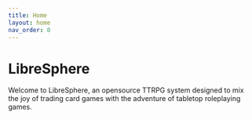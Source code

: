 ```yaml
---
title: Home
layout: home
nav_order: 0
---
```


# LibreSphere

Welcome to LibreSphere, an opensource TTRPG system designed to mix the joy of trading card games with the adventure of tabletop roleplaying games.
